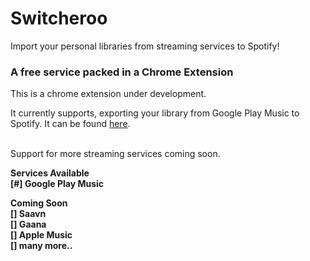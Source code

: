 # Switcheroo
Import your personal libraries from streaming services to Spotify!

<h3>A free service packed in a Chrome Extension</h3>
This is a chrome extension under development. <br>
<p>It currently supports, exporting your library from Google Play Music to Spotify. It can be found <a href="https://chrome.google.com/webstore/detail/switcheroo/pnmhhafmkpbmbiibonckcnomganolpfa">here<a>.</p>
<br>
Support for more streaming services coming soon.<br>

<b>Services Available<b><br>
[#] Google Play Music<br>

<b>Coming Soon</b><br>
[] Saavn<br>
[] Gaana<br>
[] Apple Music<br>
[] many more..